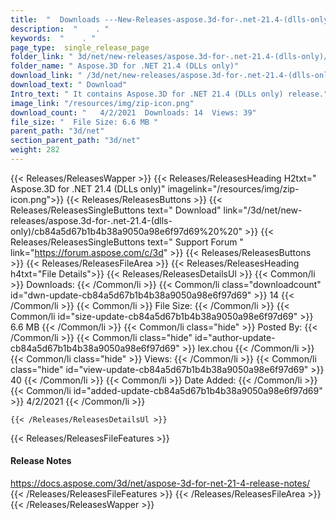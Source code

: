 ```yaml
---
title:  "  Downloads ---New-Releases-aspose.3d-for-.net-21.4-(dlls-only) . " 
description:  "    . " 
keywords:  "    . " 
page_type:  single_release_page
folder_link: " 3d/net/new-releases/aspose.3d-for-.net-21.4-(dlls-only)/"
folder_name: " Aspose.3D for .NET 21.4 (DLLs only)"
download_link: " /3d/net/new-releases/aspose.3d-for-.net-21.4-(dlls-only)/cb84a5d67b1b4b38a9050a98e6f97d69"
download_text: " Download"
Intro_text: " It contains Aspose.3D for .NET 21.4 (DLLs only) release."
image_link: "/resources/img/zip-icon.png"
download_count: "   4/2/2021  Downloads: 14  Views: 39"
file_size: "  File Size: 6.6 MB "
parent_path: "3d/net"
section_parent_path: "3d/net"
weight: 282
---
```


{{< Releases/ReleasesWapper >}}
  {{< Releases/ReleasesHeading H2txt=" Aspose.3D for .NET 21.4 (DLLs only)" imagelink="/resources/img/zip-icon.png">}}
  {{< Releases/ReleasesButtons >}}
    {{< Releases/ReleasesSingleButtons text=" Download" link="/3d/net/new-releases/aspose.3d-for-.net-21.4-(dlls-only)/cb84a5d67b1b4b38a9050a98e6f97d69%20%20" >}}
    {{< Releases/ReleasesSingleButtons text=" Support Forum " link="https://forum.aspose.com/c/3d" >}}
  {{< Releases/ReleasesButtons >}}
  {{< Releases/ReleasesFileArea >}}
    {{< Releases/ReleasesHeading h4txt="File Details">}}
    {{< Releases/ReleasesDetailsUl >}}
            {{< Common/li  >}} Downloads: {{< /Common/li >}} 
      {{< Common/li class="downloadcount" id="dwn-update-cb84a5d67b1b4b38a9050a98e6f97d69" >}} 14 {{< /Common/li >}} 
      {{< Common/li  >}} File Size: {{< /Common/li >}} 
      {{< Common/li id="size-update-cb84a5d67b1b4b38a9050a98e6f97d69" >}} 6.6 MB {{< /Common/li >}} 
      {{< Common/li  class="hide" >}} Posted By: {{< /Common/li >}} 
      {{< Common/li class="hide" id="author-update-cb84a5d67b1b4b38a9050a98e6f97d69" >}} lex.chou {{< /Common/li >}} 
      {{< Common/li class="hide"  >}} Views: {{< /Common/li >}} 
      {{< Common/li class="hide" id="view-update-cb84a5d67b1b4b38a9050a98e6f97d69" >}} 40 {{< /Common/li >}} 
      {{< Common/li  >}} Date Added: {{< /Common/li >}} 
      {{< Common/li id="added-update-cb84a5d67b1b4b38a9050a98e6f97d69" >}} 4/2/2021 {{< /Common/li >}} 

    {{< /Releases/ReleasesDetailsUl >}}

  {{< Releases/ReleasesFileFeatures >}}
      <h4>Release Notes</h4><div><a href="https://docs.aspose.com/3d/net/aspose-3d-for-net-21-4-release-notes/">https://docs.aspose.com/3d/net/aspose-3d-for-net-21-4-release-notes/</a></div>
  {{< /Releases/ReleasesFileFeatures >}}
 {{< /Releases/ReleasesFileArea >}}
{{< /Releases/ReleasesWapper >}}


